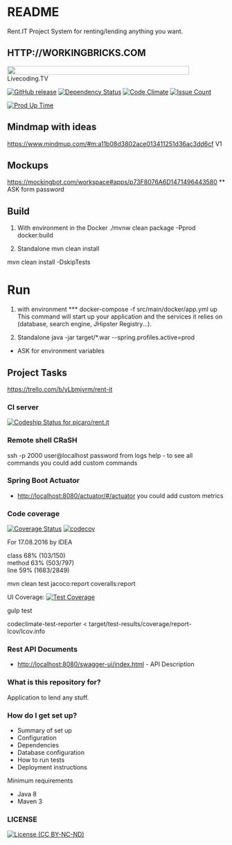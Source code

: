 # README #
Rent.IT Project
System for renting/lending anything you want.

## HTTP://WORKINGBRICKS.COM

<a href="https://www.livecoding.tv/opastukhov/">
    <img  float="right" margin="auto" width="420px" height="20px" display="block" src="https://tools.livecoding.tv/badge/statusSmall/1/opastukhov?maxAge=25920" />
</a>
Livecoding.TV

[![GitHub release](https://img.shields.io/github/tag/picaro/rent.it.svg?maxAge=2592000)](https://github.com/picaro/rent.it/tags)
[![Dependency Status](https://gemnasium.com/badges/github.com/WorkingBricks/rent.it.svg?maxAge=259200)](https://gemnasium.com/github.com/WorkingBricks/rent.it)
[![Code Climate](https://codeclimate.com/github/WorkingBricks/rent.it/badges/gpa.svg?maxAge=259200)](https://codeclimate.com/github/WorkingBricks/rent.it)
[![Issue Count](https://codeclimate.com/github/WorkingBricks/rent.it/badges/issue_count.svg?maxAge=259200)](https://codeclimate.com/github/WorkingBricks/rent.it)

[![Prod Up Time](https://i.h-t.co/dns%20test.png?id=67ad7bf4-8641-4dbb-bfd9-def218a62441)](http://www.host-tracker.com/UptimeGraph/UptimeInfo/67ad7bf4-8641-4dbb-bfd9-def218a62441)

## Mindmap with ideas
https://www.mindmup.com/#m:a11b08d3802ace013411251d36ac3dd6cf  V1

## Mockups
https://mockingbot.com/workspace#apps/p73F8076A6D1471496443580 
** ASK form password

## Build
1) With environment in the Docker
./mvnw clean package -Pprod docker:build

2) Standalone
mvn clean install

mvn clean install -DskipTests

# Run 
1) with environment ***
docker-compose -f src/main/docker/app.yml up
This command will start up your application and the services it relies on (database, search engine, JHipster Registry…).

2) Standalone
java -jar target/*.war --spring.profiles.active=prod 

* ASK for environment variables

## Project Tasks
https://trello.com/b/yLbmjvrm/rent-it

### CI server
[ ![Codeship Status for picaro/rent.it](https://codeship.com/projects/a9c60310-f8fa-0133-a8ad-268d110da048/status?branch=master)](https://codeship.com/projects/151098)

### Remote shell CRaSH
ssh -p 2000 user@localhost
password from logs
help - to see all commands
you could add custom commands

### Spring Boot Actuator
* <http://localhost:8080/actuator/#/actuator>
you could add custom metrics

### Code coverage
[![Coverage Status](https://coveralls.io/repos/github/WorkingBricks/rent.it/badge.svg?branch=master)](https://coveralls.io/github/WorkingBricks/rent.it?branch=master)
[![codecov](https://codecov.io/gh/WorkingBricks/rent.it/branch/master/graph/badge.svg)](https://codecov.io/gh/WorkingBricks/rent.it)

For 17.08.2016 by IDEA

class	68% (103/150)	
method  63% (503/797)	
line    59% (1683/2849)

mvn clean test jacoco:report coveralls:report


UI Coverage: 
[![Test Coverage](https://codeclimate.com/github/WorkingBricks/rent.it/badges/coverage.svg)](https://codeclimate.com/github/WorkingBricks/rent.it/coverage)

gulp test

codeclimate-test-reporter < target/test-results/coverage/report-lcov/lcov.info  

### Rest API Documents

* <http://localhost:8080/swagger-ui/index.html> - API Description

### What is this repository for? ###
Application to lend any stuff.

### How do I get set up? ###

* Summary of set up
* Configuration
* Dependencies
* Database configuration
* How to run tests
* Deployment instructions

Minimum requirements 
* Java 8
* Maven 3

### LICENSE 
[![License (CC BY-NC-ND)](https://github.com/picaro/rent.it/blob/master/logos/by-nc-nd.png)](http://creativecommons.org/licenses/by-nc/4.0/)

